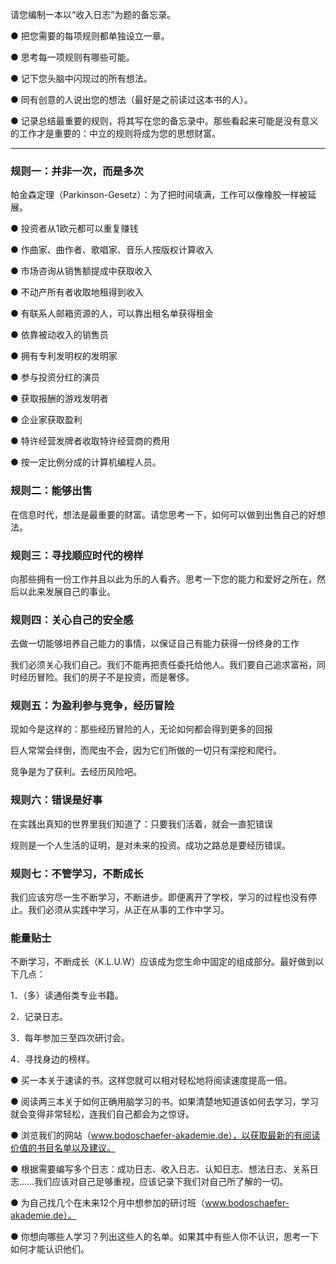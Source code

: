 请您编制一本以“收入日志”为题的备忘录。

● 把您需要的每项规则都单独设立一章。

● 思考每一项规则有哪些可能。

● 记下您头脑中闪现过的所有想法。

● 同有创意的人说出您的想法（最好是之前读过这本书的人）。

● 记录总结最重要的规则，将其写在您的备忘录中。那些看起来可能是没有意义的工作才是重要的：中立的规则将成为您的思想财富。

---
### 规则一：并非一次，而是多次
帕金森定理（Parkinson-Gesetz）：为了把时间填满，工作可以像橡胶一样被延展。

● 投资者从1欧元都可以重复赚钱

● 作曲家、曲作者、歌唱家、音乐人按版权计算收入

● 市场咨询从销售额提成中获取收入

● 不动产所有者收取地租得到收入

● 有联系人邮箱资源的人，可以靠出租名单获得租金

● 依靠被动收入的销售员

● 拥有专利发明权的发明家

● 参与投资分红的演员

● 获取报酬的游戏发明者

● 企业家获取盈利

● 特许经营发牌者收取特许经营商的费用

● 按一定比例分成的计算机编程人员。

### 规则二：能够出售

在信息时代，想法是最重要的财富。请您思考一下，如何可以做到出售自己的好想法。


### 规则三：寻找顺应时代的榜样

向那些拥有一份工作并且以此为乐的人看齐。思考一下您的能力和爱好之所在，然后以此来发展自己的事业。

### 规则四：关心自己的安全感

去做一切能够培养自己能力的事情，以保证自己有能力获得一份终身的工作

我们必须关心我们自己。我们不能再把责任委托给他人。我们要自己追求富裕，同时经历冒险。我们的房子不是投资，而是奢侈。

### 规则五：为盈利参与竞争，经历冒险

现如今是这样的：那些经历冒险的人，无论如何都会得到更多的回报

巨人常常会绊倒，而爬虫不会，因为它们所做的一切只有深挖和爬行。

竞争是为了获利。去经历风险吧。

### 规则六：错误是好事

在实践出真知的世界里我们知道了：只要我们活着，就会一直犯错误

规则是一个人生活的证明，是对未来的投资。成功之路总是要经历错误。

### 规则七：不管学习，不断成长

我们应该穷尽一生不断学习，不断进步。即便离开了学校，学习的过程也没有停止。我们必须从实践中学习，从正在从事的工作中学习。

### 能量贴士

不断学习，不断成长（K.L.U.W）应该成为您生命中固定的组成部分。最好做到以下几点：

1．（多）读通俗类专业书籍。

2．记录日志。

3．每年参加三至四次研讨会。

4．寻找身边的榜样。

● 买一本关于速读的书。这样您就可以相对轻松地将阅读速度提高一倍。

● 阅读两三本关于如何正确用脑学习的书。如果清楚地知道该如何去学习，学习就会变得非常轻松，连我们自己都会为之惊讶。

● 浏览我们的网站（www.bodoschaefer-akademie.de），以获取最新的有阅读价值的书目名单以及建议。

● 根据需要编写多个日志：成功日志、收入日志、认知日志、想法日志、关系日志……我们应该对自己足够重视，应该记录下我们对自己所了解的一切。

● 为自己找几个在未来12个月中想参加的研讨班（www.bodoschaefer-akademie.de）。

● 你想向哪些人学习？列出这些人的名单。如果其中有些人你不认识，思考一下如何才能认识他们。